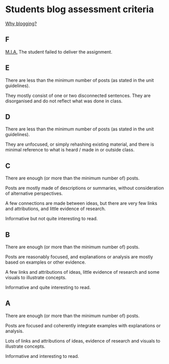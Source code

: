 # Students blog assessment criteria

[Why blogging?](https://github.com/RavensbourneWebMedia/Blogging)

## F

[M.I.A.](http://en.wikipedia.org/wiki/Missing_in_action) The student failed to deliver the assignment. 

## E

There are less than the minimum number of posts (as stated in the unit guidelines).

They mostly consist of one or two disconnected sentences. They are disorganised and do not reflect what was done in class.

## D

There are less than the minimum number of posts (as stated in the unit guidelines). 

They are unfocused, or simply rehashing existing material, and there is minimal reference to what is heard / made in or outside class.

## C

There are enough (or more than the minimum number of) posts. 

Posts are mostly made of descriptions or summaries, without consideration of alternative perspectives. 

A few connections are made between ideas, but there are very few links and attributions, and little evidence of research.

Informative but not quite interesting to read. 

## B

There are enough (or more than the minimum number of) posts. 

Posts are reasonably focused, and explanations or analysis are mostly based on examples or other evidence. 

A few links and attributions of ideas, little evidence of research and some visuals to illustrate concepts.

Informative and quite interesting to read. 

## A

There are enough (or more than the minimum number of) posts. 

Posts are focused and coherently integrate examples with explanations or analysis. 

Lots of links and attributions of ideas, evidence of research and visuals to illustrate concepts.

Informative and interesting to read. 